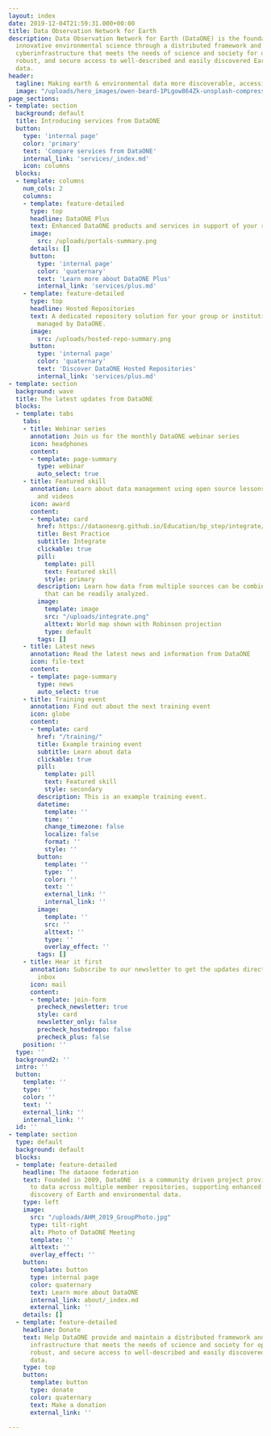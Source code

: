 ```yaml
---
layout: index
date: 2019-12-04T21:59:31.000+00:00
title: Data Observation Network for Earth
description: Data Observation Network for Earth (DataONE) is the foundation of new
  innovative environmental science through a distributed framework and sustainable
  cyberinfrastructure that meets the needs of science and society for open, persistent,
  robust, and secure access to well-described and easily discovered Earth observational
  data.
header:
  tagline: Making earth & environmental data more discoverable, accessible, and usable
  image: "/uploads/hero_images/owen-beard-1PLgow864Zk-unsplash-compressed.jpg"
page_sections:
- template: section
  background: default
  title: Introducing services from DataONE
  button:
    type: 'internal page'
    color: 'primary'
    text: 'Compare services from DataONE'
    internal_link: 'services/_index.md'
    icon: columns
  blocks:
  - template: columns
    num_cols: 2
    columns:
    - template: feature-detailed
      type: top
      headline: DataONE Plus
      text: Enhanced DataONE products and services in support of your research.
      image:
        src: /uploads/portals-summary.png
      details: []
      button:
        type: 'internal page'
        color: 'quaternary'
        text: 'Learn more about DataONE Plus'
        internal_link: 'services/plus.md'
    - template: feature-detailed
      type: top
      headline: Hosted Repositories
      text: A dedicated repository solution for your group or institution’s data,
        managed by DataONE.
      image:
        src: /uploads/hosted-repo-summary.png
      button:
        type: 'internal page'
        color: 'quaternary'
        text: 'Discover DataONE Hosted Repositories'
        internal_link: 'services/plus.md'
- template: section
  background: wave
  title: The latest updates from DataONE
  blocks:
  - template: tabs
    tabs:
    - title: Webinar series
      annotation: Join us for the monthly DataONE webinar series
      icon: headphones
      content:
      - template: page-summary
        type: webinar
        auto_select: true
    - title: Featured skill
      annotation: Learn about data management using open source lessons, best practices,
        and videos
      icon: award
      content:
      - template: card
        href: https://dataoneorg.github.io/Education/bp_step/integrate/
        title: Best Practice
        subtitle: Integrate
        clickable: true
        pill:
          template: pill
          text: Featured skill
          style: primary
        description: Learn how data from multiple sources can be combined into a form
          that can be readily analyzed.
        image:
          template: image
          src: "/uploads/integrate.png"
          alttext: World map shown with Robinson projection
          type: default
        tags: []
    - title: Latest news
      annotation: Read the latest news and information from DataONE
      icon: file-text
      content:
      - template: page-summary
        type: news
        auto_select: true
    - title: Training event
      annotation: Find out about the next training event
      icon: globe
      content:
      - template: card
        href: "/training/"
        title: Example training event
        subtitle: Learn about data
        clickable: true
        pill:
          template: pill
          text: Featured skill
          style: secondary
        description: This is an example training event.
        datetime:
          template: ''
          time: ''
          change_timezone: false
          localize: false
          format: ''
          style: ''
        button:
          template: ''
          type: ''
          color: ''
          text: ''
          external_link: ''
          internal_link: ''
        image:
          template: ''
          src: ''
          alttext: ''
          type: ''
          overlay_effect: ''
        tags: []
    - title: Hear it first
      annotation: Subscribe to our newsletter to get the updates directly in your
        inbox
      icon: mail
      content:
      - template: join-form
        precheck_newsletter: true
        style: card
        newsletter_only: false
        precheck_hostedrepo: false
        precheck_plus: false
    position: ''
  type: ''
  background2: ''
  intro: ''
  button:
    template: ''
    type: ''
    color: ''
    text: ''
    external_link: ''
    internal_link: ''
  id: ''
- template: section
  type: default
  background: default
  blocks:
  - template: feature-detailed
    headline: The dataone federation
    text: Founded in 2009, DataONE  is a community driven project providing access
      to data across multiple member repositories, supporting enhanced search and
      discovery of Earth and environmental data.
    type: left
    image:
      src: "/uploads/AHM_2019_GroupPhoto.jpg"
      type: tilt-right
      alt: Photo of DataONE Meeting
      template: ''
      alttext: ''
      overlay_effect: ''
    button:
      template: button
      type: internal page
      color: quaternary
      text: Learn more about DataONE
      internal_link: about/_index.md
      external_link: ''
    details: []
  - template: feature-detailed
    headline: Donate
    text: Help DataONE provide and maintain a distributed framework and sustainable
      infrastructure that meets the needs of science and society for open, persistent,
      robust, and secure access to well-described and easily discovered Earth observational
      data.
    type: top
    button:
      template: button
      type: donate
      color: quaternary
      text: Make a donation
      external_link: ''

---
```


